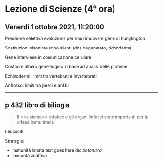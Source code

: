 #  Lezione di Scienze (4° ora)
## Venerdì 1 ottobre 2021, 11:20:00

Pressione selettiva evoluzione per non rimuovere gene di hungtington 

Sostituzioni sinonime sono silenti (dna degenerato, ridondante)

Gene interviene in comunicazione cellulare

Costruire albero genealogico in base ad analisi delle proteine

Echinodermi: limiti tra vertebrati e invertebrati

Anfiosso: limiti tra pesci e anfibi

---

## p 482 libro di biliogia

> Il ==sistema== linfatico e gli organi linfatici sono importanti per la difesa immunitaria


Leucociti

Strategie:
* Immunità innata
text goes here
$dio$ $betoniera$
* immuntà adattiva
 
<!--stackedit_data:
eyJoaXN0b3J5IjpbMTYxMzY1Nzg0MiwxNzUwODc4MjAzLDE2Nj
IyNzM4MDUsLTQ2ODc1ODkyOF19
-->